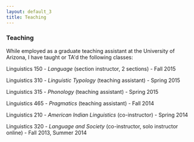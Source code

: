 ```yaml
---
layout: default_3
title: Teaching
---
```

<h3>Teaching</h3>
While employed as a graduate teaching assistant at the University of
Arizona, I have taught or TA'd the following classes:

Linguistics 150 - *Language* (section instructor, 2 sections) - Fall 2015

Linguistics 310 - *Linguistic Typology* (teaching assistant) - Spring 2015

Linguistics 315 - *Phonology* (teaching assistant) - Spring 2015

Linguistics 465 - *Pragmatics* (teaching assistant) - Fall 2014

Linguistics 210 - *American Indian Linguistics* (co-instructor) - Spring 2014

Linguistics 320 - *Language and Society* (co-instructor, solo
instructor online) - Fall 2013, Summer 2014
